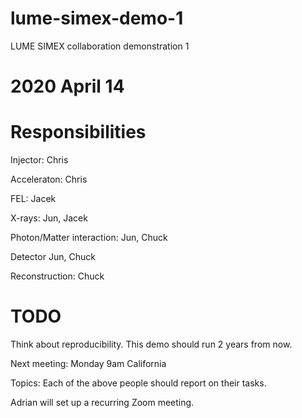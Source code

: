 # lume-simex-demo-1
LUME SIMEX collaboration demonstration 1

# 2020 April 14

# Responsibilities 

Injector: Chris

Acceleraton: Chris

FEL: Jacek

X-rays: Jun, Jacek

Photon/Matter interaction:  Jun, Chuck

Detector Jun, Chuck

Reconstruction: Chuck

# TODO

Think about reproducibility. This demo should run 2 years from now. 

Next meeting: Monday 9am California

Topics: Each of the above people should report on their tasks.

Adrian will set up a recurring Zoom meeting. 






